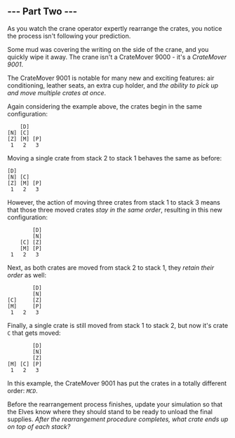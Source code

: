 ## --- Part Two ---

As you watch the crane operator expertly rearrange the crates, you
notice the process isn't following your prediction.

Some mud was covering the writing on the side of the crane, and you
quickly wipe it away. The crane isn't a CrateMover 9000 - it's a *<span
title="It's way better than the old CrateMover 1006.">CrateMover
9001</span>*.

The CrateMover 9001 is notable for many new and exciting features: air
conditioning, leather seats, an extra cup holder, and *the ability to
pick up and move multiple crates at once*.

Again considering the example above, the crates begin in the same
configuration:

        [D]    
    [N] [C]    
    [Z] [M] [P]
     1   2   3 

Moving a single crate from stack 2 to stack 1 behaves the same as
before:

    [D]        
    [N] [C]    
    [Z] [M] [P]
     1   2   3 

However, the action of moving three crates from stack 1 to stack 3 means
that those three moved crates *stay in the same order*, resulting in
this new configuration:

            [D]
            [N]
        [C] [Z]
        [M] [P]
     1   2   3

Next, as both crates are moved from stack 2 to stack 1, they *retain
their order* as well:

            [D]
            [N]
    [C]     [Z]
    [M]     [P]
     1   2   3

Finally, a single crate is still moved from stack 1 to stack 2, but now
it's crate `C` that gets moved:

            [D]
            [N]
            [Z]
    [M] [C] [P]
     1   2   3

In this example, the CrateMover 9001 has put the crates in a totally
different order: *`MCD`*.

Before the rearrangement process finishes, update your simulation so
that the Elves know where they should stand to be ready to unload the
final supplies. *After the rearrangement procedure completes, what crate
ends up on top of each stack?*

